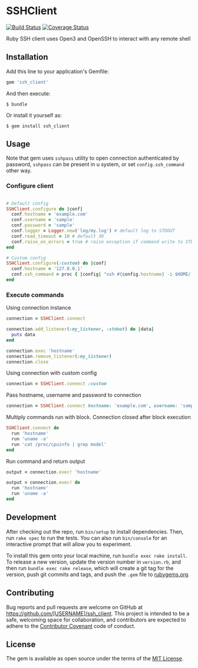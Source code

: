 # SSHClient

[![Build Status](https://travis-ci.org/kosmatov/ssh_client.svg?branch=master)](https://travis-ci.org/kosmatov/ssh_client)
[![Coverage Status](https://coveralls.io/repos/github/kosmatov/ssh_client/badge.svg?branch=master)](https://coveralls.io/github/kosmatov/ssh_client?branch=master)

Ruby SSH client uses Open3 and OpenSSH to interact with any remote shell

## Installation

Add this line to your application's Gemfile:

```ruby
gem 'ssh_client'
```

And then execute:

    $ bundle

Or install it yourself as:

    $ gem install ssh_client

## Usage

Note that gem uses `sshpass` utility to open connection authenticated by password, `sshpass` can be present in u system, or set `config.ssh_command` other way.

### Configure client

```ruby

# Default config
SSHClient.configure do |conf|
  conf.hostname = 'example.com'
  conf.username = 'sample'
  conf.password = 'sample'
  conf.logger = Logger.new('log/my.log') # default log to STDOUT
  conf.read_timeout = 10 # default 30
  conf.raise_on_errors = true # raise exception if command write to STDERR
end

# Custom config
SSHClient.configure(:custom) do |conf|
  conf.hostname = '127.0.0.1'
  conf.ssh_command = proc { |config| "ssh #{config.hostname} -i $HOME/.ssh/id_rsa" }
end
```

### Execute commands

Using connection instance

```ruby
connection = SSHClient.connect

connection.add_listener(:my_listener, :stdout) do |data|
  puts data
end

connection.exec 'hostname'
connection.remove_listener(:my_listener)
connection.close
```

Using connection with custom config

```ruby
connection = SSHClient.connect :custom
```

Pass hostname, username and password to connection

```ruby
connection = SSHClient.connect hostname: 'example.com', username: 'sample', password: 'sample'
```

Multiply commands run with block. Connection closed after block execution

```ruby
SSHClient.connect do
  run 'hostname'
  run 'uname -a'
  run 'cat /proc/cpuinfo | grep model'
end
```
Run command and return output

```ruby
output = connection.exec! 'hostname'

output = connection.exec! do
  run 'hostname'
  run 'uname -a'
end
```

## Development

After checking out the repo, run `bin/setup` to install dependencies. Then, run `rake spec` to run the tests. You can also run `bin/console` for an interactive prompt that will allow you to experiment.

To install this gem onto your local machine, run `bundle exec rake install`. To release a new version, update the version number in `version.rb`, and then run `bundle exec rake release`, which will create a git tag for the version, push git commits and tags, and push the `.gem` file to [rubygems.org](https://rubygems.org).


## Contributing

Bug reports and pull requests are welcome on GitHub at https://github.com/[USERNAME]/ssh_client. This project is intended to be a safe, welcoming space for collaboration, and contributors are expected to adhere to the [Contributor Covenant](http://contributor-covenant.org) code of conduct.


## License

The gem is available as open source under the terms of the [MIT License](http://opensource.org/licenses/MIT).

